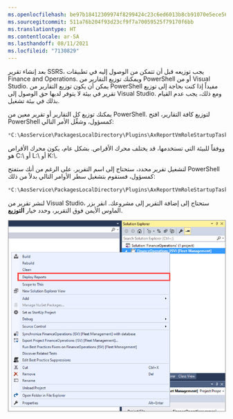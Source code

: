 ```yaml
---
ms.openlocfilehash: be97b18412309974f8299424c23c6ed6013b8cb91070e5ece563ad3e88d830b0
ms.sourcegitcommit: 511a76b204f93d23cf9f7a70059525f79170f6bb
ms.translationtype: HT
ms.contentlocale: ar-SA
ms.lasthandoff: 08/11/2021
ms.locfileid: "7130829"
---
```

بعد إنشاء تقرير SSRS، يجب توزيعه قبل أن تتمكن من الوصول إليه في تطبيقات Finance and Operations. ويمكنك توزيع التقارير من PowerShell أو من Visual Studio. يمكن أن يكون توزيع التقارير من PowerShell مفيداً إذا كنت بحاجة إلى توزيع تقرير في بيئة لا يتوفر لديها حق الوصول إلى Visual Studio. ومع ذلك، يجب عدم القيام بذلك في بيئة تشغيل. 

يمكنك توزيع كل التقارير أو تقرير معين من PowerShell. لتوزيع كافة التقارير، افتح PowerShell كمسؤول، وشغِّل الأمر التالي:
```powershell
*C:\AosService\PackagesLocalDirectory\Plugins\AxReportVmRoleStartupTask\DeployAllReportsToSSRS.ps1 -PackageInstallLocation \"C:\AosService\PackagesLocalDirectory\" *
```
ووفقاً للبيئة التي تستخدمها، قد يختلف محرك الأقراص. بشكل عام، يكون محرك الأقراص هو C:\\ أو L:\\ أو K:\\.

لتشغيل تقرير محدد، ستحتاج إلى اسم التقرير. على الرغم من أنك ستفتح PowerShell كمسؤول، فستقوم بتشغيل سطر الأوامر التالي بدلاً من ذلك:
```powershell
*C:\AosService\PackagesLocalDirectory\Plugins\AxReportVmRoleStartupTask\DeployAllReportsToSSRS.ps1 -Module ApplicationSuite -ReportName TaxVatRegister.Report*
```
لنشر تقرير من Visual Studio، ستحتاج إلى إضافة التقرير إلى مشروعك. انقر بزر الماوس الأيمن فوق التقرير، وحدد خيار **التوزيع**.

[![لقطة شاشة لصفحة Visual Studio Solution Explorerتعرض خيار توزيع التقارير.](../media/deploy-report.png)](../media/deploy-report.png#lightbox)


